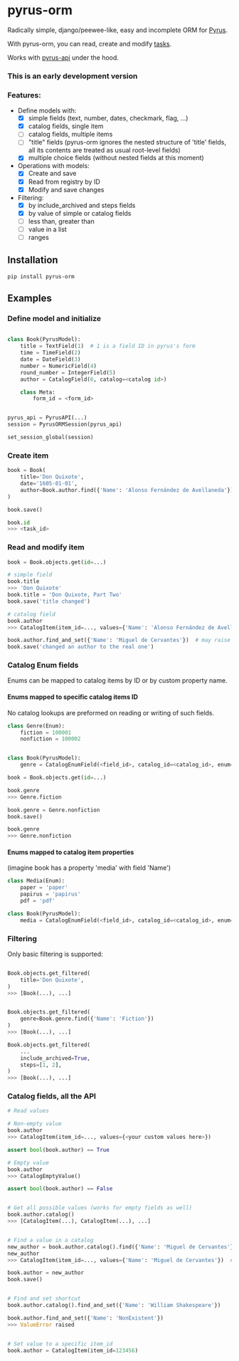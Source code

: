 pyrus-orm
=========

Radically simple, django/peewee-like, easy and incomplete ORM for [Pyrus](https://pyrus.com).

With pyrus-orm, you can read, create and modify [tasks](https://pyrus.com/en/help/api/models#form-registry-task).

Works with [pyrus-api](https://github.com/simplygoodsoftware/pyrusapi-python) under the hood.

### This is an early development version

### Features:

- Define models with:
    - [x] simple fields (text, number, dates, checkmark, flag, ...)
    - [x] catalog fields, single item
    - [ ] catalog fields, multiple items
    - [ ] "title" fields (pyrus-orm ignores the nested structure of 'title' fields, all its contents are treated as usual root-level fields)
    - [x] multiple choice fields (without nested fields at this moment)
- Operations with models:
    - [x] Create and save
    - [x] Read from registry by ID
    - [x] Modify and save changes
- Filtering:
    - [x] by include_archived and steps fields
    - [x] by value of simple or catalog fields
    - [ ] less than, greater than
    - [ ] value in a list
    - [ ] ranges

Installation
-----------

```shell
pip install pyrus-orm
```

Examples
-------


### Define model and initialize

```python

class Book(PyrusModel):
    title = TextField(1)  # 1 is a field ID in pyrus's form
    time = TimeField(2)
    date = DateField(3)
    number = NumericField(4)
    round_number = IntegerField(5)
    author = CatalogField(6, catalog=<catalog id>)

    class Meta:
        form_id = <form_id>


pyrus_api = PyrusAPI(...)
session = PyrusORMSession(pyrus_api)

set_session_global(session)
```


### Create item

```python
book = Book(
    title='Don Quixote',
    date='1605-01-01',
    author=Book.author.find({'Name': 'Alonso Fernández de Avellaneda'})
)

book.save()

book.id
>>> <task_id>
```


### Read and modify item

```python
book = Book.objects.get(id=...)

# simple field
book.title
>>> 'Don Quixote'
book.title = 'Don Quixote, Part Two'
book.save('title changed')

# catalog field
book.author
>>> CatalogItem(item_id=..., values={'Name': 'Alonso Fernández de Avellaneda'})  # values comes from the catalog definition

book.author.find_and_set({'Name': 'Miguel de Cervantes'})  # may raise ValueError if no value found
book.save('changed an author to the real one')
```

### Catalog Enum fields

Enums can be mapped to catalog items by ID or by custom property name.

#### Enums mapped to specific catalog items ID

No catalog lookups are preformed on reading or writing of such fields.

```python
class Genre(Enum):
    fiction = 100001
    nonfiction = 100002


class Book(PyrusModel):
    genre = CatalogEnumField(<field_id>, catalog_id=<catalog_id>, enum=Genre, id_field='item_id')

book = Book.objects.get(id=...)

book.genre
>>> Genre.fiction

book.genre = Genre.nonfiction
book.save()

book.genre
>>> Genre.nonfiction
```


#### Enums mapped to catalog item properties

(imagine book has a property 'media' with field 'Name')

```python
class Media(Enum):
    paper = 'paper'
    papirus = 'papirus'
    pdf = 'pdf'

class Book(PyrusModel):
    media = CatalogEnumField(<field_id>, catalog_id=<catalog_id>, enum=Genre, id_field='Name')
```

### Filtering

Only basic filtering is supported:

```python

Book.objects.get_filtered(
    title='Don Quixote',
)
>>> [Book(...), ...]


Book.objects.get_filtered(
    genre=Book.genre.find({'Name': 'Fiction'})
)
>>> [Book(...), ...]

Book.objects.get_filtered(
    ...
    include_archived=True,
    steps=[1, 2],
)
>>> [Book(...), ...]
```


### Catalog fields, all the API
```python
# Read values

# Non-empty value
book.author
>>> CatalogItem(item_id=..., values={<your custom values here>})

assert bool(book.author) == True

# Empty value
book.author
>>> CatalogEmptyValue()

assert bool(book.author) == False


# Get all possible values (works for empty fields as well)
book.author.catalog()
>>> [CatalogItem(...), CatalogItem(...), ...]


# Find a value in a catalog
new_author = book.author.catalog().find({'Name': 'Miguel de Cervantes'})
new_author
>>> CatalogItem(item_id=..., values={'Name': 'Miguel de Cervantes'})  # or None

book.author = new_author
book.save()


# Find and set shortcut
book.author.catalog().find_and_set({'Name': 'William Shakespeare'})

book.author.find_and_set({'Name': 'NonExistent'})
>>> ValueError raised


# Set value to a specific item_id
book.author = CatalogItem(item_id=123456)
```